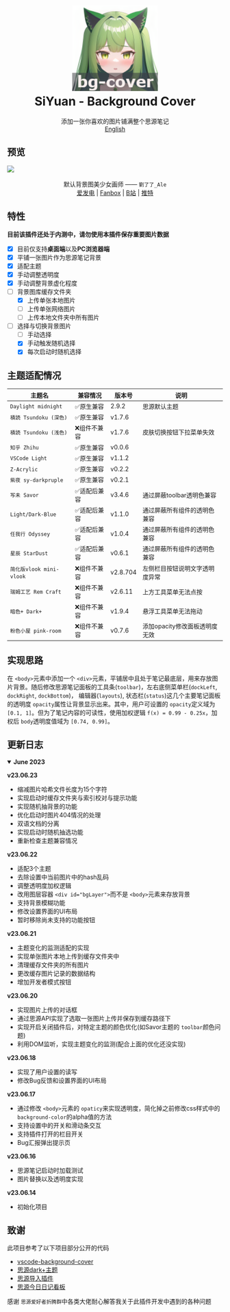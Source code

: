 <h1 align="center">
  <br>
    <img src="./icon.png" alt="logo" width="200">
  <br>
  SiYuan - Background Cover
  <br>
</h1>

<p align="center">
添加一张你喜欢的图片铺满整个思源笔记
<br/>
<a href="./README_en_US.md">English</a>
</p>

## 预览

![](https://cdn.jsdelivr.net/gh/HowcanoeWang/siyuan-plugin-background-cover/preview.png)

<div align="center">
默认背景图美少女画师 ——   
<code>劉了了_Ale</code><br>
<a href="https://afdian.net/a/_LIAO">爱发电</a> | 
<a href="https://www.fanbox.cc/@ale">Fanbox</a> | 
<a href="https://space.bilibili.com/3883010">B站</a> | 
<a href="https://twitter.com/_LIAO">推特</a>
</div>

## 特性

**目前该插件还处于内测中，请勿使用本插件保存重要图片数据**

- [X] 目前仅支持**桌面端**以及**PC浏览器端**
- [X] 平铺一张图片作为思源笔记背景
- [X] 适配主题
- [X] 手动调整透明度
- [X] 手动调整背景虚化程度
- [ ] 背景图库缓存文件夹
  - [X] 上传单张本地图片
  - [ ] 上传单张网络图片
  - [ ] 上传本地文件夹中所有图片
- [ ] 选择与切换背景图片
  - [ ] 手动选择
  - [X] 手动触发随机选择
  - [X] 每次启动时随机选择

## 主题适配情况

| 主题名                     | 兼容情况     | 版本号   | 说明                           |
| -------------------------- | ------------ | -------- | ------------------------------ |
| `Daylight midnight`      | ✅原生兼容   | 2.9.2    | 思源默认主题                   |
| `積読 Tsundoku (深色)`   | ✅原生兼容   | v1.7.6   |                                |
| `積読 Tsundoku (浅色)`   | ❌组件不兼容 | v1.7.6   | 皮肤切换按钮下拉菜单失效       |
| `知乎 Zhihu`             | ✅原生兼容   | v0.0.6   |                                |
| `VSCode Light`           | ✅原生兼容   | v1.1.2   |                                |
| `Z-Acrylic`              | ✅原生兼容   | v0.2.2   |                                |
| `紫夜 sy-darkpruple`     | ✅原生兼容   | v0.2.1   |                                |
| `写未 Savor`             | ✅适配后兼容 | v3.4.6   | 通过屏蔽toolbar透明色兼容      |
| `Light/Dark-Blue`        | ✅适配后兼容 | v1.1.0   | 通过屏蔽所有组件的透明色兼容   |
| `任我行 Odyssey`         | ✅适配后兼容 | v1.0.4   | 通过屏蔽所有组件的透明色兼容   |
| `星辰 StarDust`          | ✅适配后兼容 | v0.6.1   | 通过屏蔽所有组件的透明色兼容   |
| `简化版vlook mini-vlook` | ❌组件不兼容 | v2.8.704 | 左侧栏目按钮说明文字透明度异常 |
| `瑞姆工艺 Rem Craft`     | ❌组件不兼容 | v2.6.11  | 上方工具菜单无法点按           |
| `暗色+ Dark+`            | ❌组件不兼容 | v1.9.4   | 悬浮工具菜单无法拖动           |
| `粉色小屋 pink-room`     | ❌组件不兼容 | v0.7.6   | 添加opacity修改面板透明度无效  |

## 实现思路

在 `<body>`元素中添加一个 `<div>`元素，平铺居中且处于笔记最底层，用来存放图片背景。随后修改思源笔记面板的工具条(`toolbar`)，左右底侧菜单栏(`dockLeft`, `dockRight`, `dockBottom`)， 编辑器(`layouts`), 状态栏(`status`)这几个主要笔记面板的透明度 `opacity`属性让背景显示出来。其中，用户可设置的 `opacity`定义域为 `[0.1, 1]`。但为了笔记内容的可读性，使用加权逻辑 `f(x) = 0.99 - 0.25x`，加权后 `body`透明度值域为 `[0.74, 0.99]`。

## 更新日志

<details open>
<summary><b>June 2023</b></summary>

**v23.06.23**

- 缩减图片哈希文件长度为15个字符
- 实现启动时缓存文件夹与索引校对与提示功能
- 实现随机抽背景的功能
- 优化启动时图片404情况的处理
- 双语文档的分离
- 实现启动时随机抽选功能
- 重新检查主题兼容情况

**v23.06.22**

- 适配3个主题
- 去除设置中当前图片中的hash乱码
- 调整透明度加权逻辑
- 改用图层容器 `<div id="bgLayer">`而不是 `<body>`元素来存放背景
- 支持背景模糊功能
- 修改设置界面的UI布局
- 暂时移除尚未支持的功能按钮

**v23.06.21**

- 主题变化的监测适配的实现
- 实现单张图片本地上传到缓存文件夹中
- 清理缓存文件夹的所有图片
- 更改缓存图片记录的数据结构
- 增加开发者模式按钮

**v23.06.20**

- 实现图片上传的对话框
- 通过思源API实现了选取一张图片上传并保存到缓存路径下
- 实现开启关闭插件后，对特定主题的颜色优化(如Savor主题的 `toolbar`颜色问题)
- 利用DOM监听，实现主题变化的监测(配合上面的优化还没实现)

**v23.06.18**

- 实现了用户设置的读写
- 修改Bug反馈和设置界面的UI布局

**v23.06.17**

- 通过修改 `<body>`元素的 `opaticy`来实现透明度，简化掉之前修改css样式中的 `background-color`的alpha值的方法
- 支持设置中的开关和滑动条交互
- 支持插件打开的栏目开关
- Bug汇报弹出提示页

**v23.06.16**

- 思源笔记启动时加载测试
- 图片替换以及透明度实现

**v23.06.14**

- 初始化项目

</details>

## 致谢

此项目参考了以下项目部分公开的代码

* [vscode-background-cover](https://github.com/AShujiao/vscode-background-cover)
* [思源dark+主题](https://github.com/Zuoqiu-Yingyi/siyuan-theme-dark-plus)
* [思源导入插件](https://github.com/terwer/siyuan-plugin-importer/tree/main)
* [思源今日日记看板](https://github.com/frostime/siyuan-dailynote-today)

感谢 `思源爱好者折腾群`中各类大佬耐心解答我关于此插件开发中遇到的各种问题
